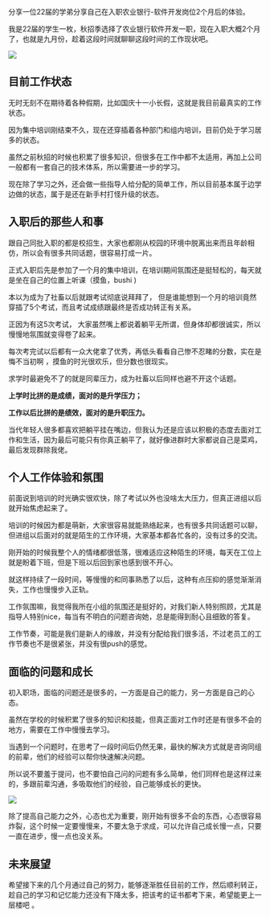 分享一位22届的学弟分享自己在入职农业银行-软件开发岗位2个月后的体验。

我是22届的学生一枚，秋招季选择了农业银行软件开发一职，现在入职大概2个月了，也就是九月份，趁着这段时间就聊聊这段时间的工作现状吧。

![](http://img.topjavaer.cn/img/bank-work.png)

## 目前工作状态

无时无刻不在期待着各种假期，比如国庆十一小长假，这就是我目前最真实的工作状态。

因为集中培训刚结束不久，现在还穿插着各种部门和组内培训，目前仍处于学习居多的状态。

虽然之前秋招的时候也积累了很多知识，但很多在工作中都不太适用，再加上公司一般都有一套自己的技术体系，所以需要进一步的学习。

现在除了学习之外，还会做一些指导人给分配的简单工作，所以目前基本属于边学边做的状态，属于是还在新手村打怪升级的状态。

## 入职后的那些人和事

跟自己同批入职的都是校招生，大家也都刚从校园的环境中脱离出来而且年龄相仿，所以会有很多共同话题，很容易打成一片。

正式入职后先是参加了一个月的集中培训，在培训期间氛围还是挺轻松的，每天就是坐在自己的位置上听课（摸鱼，bushi )

本以为成为了社畜以后就跟考试彻底说拜拜了， 但是谁能想到一个月的培训竟然穿插了5个考试，而且考试成绩跟最终是否成功转正有关系。

正因为有这5次考试， 大家虽然嘴上都说着躺平无所谓，但身体却都很诚实，所以慢慢地氛围就变得卷了起来。

每次考完试以后都有一众大佬拿了优秀，再低头看看自己惨不忍睹的分数，实在是悔不当初啊 ，摸鱼的时光很欢乐，但分数也很现实。

求学时最避免不了的就是同辈压力，成为社畜以后同样也避不开这个话题。

**上学时比拼的是成绩，面对的是升学压力；**

**工作以后比拼的是绩效，面对的是升职压力。**

当代年轻人很多都喜欢把躺平挂在嘴边，但我认为还是应该以积极的态度去面对工作和生活，因为最后可能只有你真正躺平了，就好像进群时大家都说自己是菜鸡，最后发现群除我佬。

## 个人工作体验和氛围

前面说到培训的时光确实很欢快，除了考试以外也没啥太大压力，但真正进组以后就开始焦虑起来了。

培训的时候因为都是萌新，大家很容易就能熟络起来，也有很多共同话题可以聊，但进组以后面对的就是陌生的工作环境，大家基本都各忙各的，没有过多的交流。

刚开始的时候我整个人的情绪都很低落，很难适应这种陌生的环境，每天在工位上就是盼着下班，但是下班以后回到家也感到很不开心。

就这样持续了一段时间，等慢慢的和同事熟悉了以后，这种有点压抑的感觉渐渐消失，工作也慢慢步入正轨。

工作氛围嘛，我觉得我所在小组的氛围还是挺好的，对我们新人特别照顾，尤其是指导人特别nice，每当有不明白的问题咨询她，总是能得到耐心且细致的答复。

工作节奏，可能是我们是新人的缘故，并没有分配给我们很多活，不过老员工的工作节奏也不是很紧张，并没有很push的感觉。

## 面临的问题和成长

初入职场，面临的问题还是很多的，一方面是自己的能力，另一方面是自己的心态。

虽然在学校的时候积累了很多的知识和技能，但真正面对工作时还是有很多不会的地方，需要在工作中慢慢去学习。

当遇到一个问题时，在思考了一段时间后仍然无果，最快的解决方式就是咨询同组的前辈，他们的经验可以帮你快速解决问题。

所以说不要羞于提问，也不要怕自己问的问题有多么简单，他们同样也是这样过来的，多跟前辈沟通，多吸取他们的经验，自己能够成长的更快。

![](C:\Users\Tyson\Desktop\img\1207\bank-work1.png)

除了提高自己能力之外，心态也尤为重要，刚开始有很多不会的东西，心态很容易炸裂，这个时候一定要慢慢来，不要太急于求成，可以允许自己成长慢一点，只要一直在进步，慢一点也没关系。

## 未来展望

希望接下来的几个月通过自己的努力，能够逐渐胜任目前的工作，然后顺利转正，趁自己的学习和记忆能力还没有下降太多，把该考的证书都考下来，希望能更上一层楼吧 。
